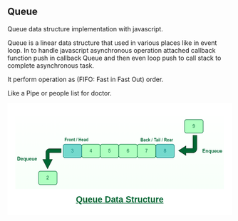 ## Queue

Queue data structure implementation with javascript.

Queue is a linear data structure that used in various places like in event loop. In to handle javascript asynchronous operation attached callback function push in callback Queue and then even loop push to call stack to complete asynchronous task. 

It perform operation as (FIFO: Fast in Fast Out) order.

Like a Pipe or people list for doctor. 



![](./assets/Queue-Data-Structures.png)


